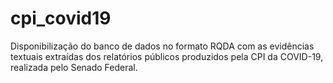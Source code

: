 # cpi_covid19
Disponibilização do banco de dados no formato RQDA com as evidências textuais extraídas dos relatórios públicos produzidos pela CPI da COVID-19, realizada pelo Senado Federal.
